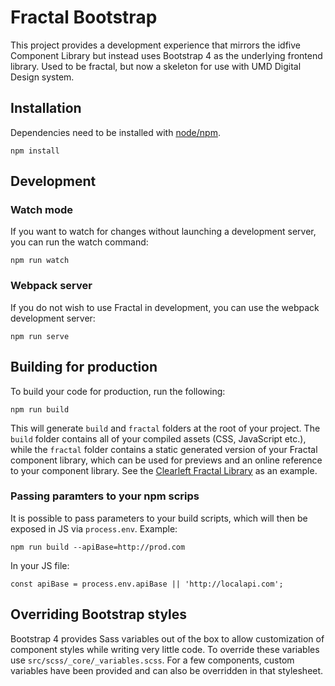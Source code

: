 # Fractal Bootstrap

This project provides a development experience that mirrors the idfive Component Library but instead uses Bootstrap 4 as the underlying frontend library. Used to be fractal, but now a skeleton for use with UMD Digital Design system.

## Installation

Dependencies need to be installed with [node/npm](https://docs.npmjs.com/getting-started/installing-node).

`npm install`

## Development

### Watch mode

If you want to watch for changes without launching a development server, you can run the watch command:

`npm run watch`

### Webpack server

If you do not wish to use Fractal in development, you can use the webpack development server:

`npm run serve`

## Building for production

To build your code for production, run the following:

`npm run build`

This will generate `build` and `fractal` folders at the root of your project. The `build` folder contains all of your compiled assets (CSS, JavaScript etc.), while the `fractal` folder contains a static generated version of your Fractal component library, which can be used for previews and an online reference to your component library. See the [Clearleft Fractal Library](http://fractal.clearleft.com) as an example.

### Passing paramters to your npm scrips

It is possible to pass parameters to your build scripts, which will then be exposed in JS via `process.env`. Example:

`npm run build --apiBase=http://prod.com`

In your JS file:

`const apiBase = process.env.apiBase || 'http://localapi.com';`

## Overriding Bootstrap styles

Bootstrap 4 provides Sass variables out of the box to allow customization of component styles while writing very little code. To override these variables use `src/scss/_core/_variables.scss`. For a few components, custom variables have been provided and can also be overridden in that stylesheet.
